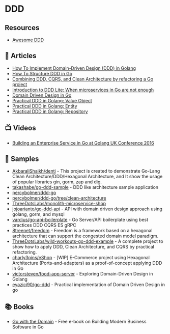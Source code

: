 # DDD

## Resources
- [Awesome DDD](https://github.com/heynickc/awesome-ddd#go)

## 📕 Articles
- [How To Implement Domain-Driven Design (DDD) in Golang](https://programmingpercy.tech/blog/how-to-domain-driven-design-ddd-golang/)
- [How To Structure DDD in Go](https://programmingpercy.tech/blog/how-to-structure-ddd-in-go/)
- [Combining DDD, CQRS, and Clean Architecture by refactoring a Go project](https://threedots.tech/post/ddd-cqrs-clean-architecture-combined/)
- [Introduction to DDD Lite: When microservices in Go are not enough](https://threedots.tech/post/ddd-lite-in-go-introduction/)
- [Domain Driven Design in Go](https://www.citerus.se/go-ddd/)
- [Practical DDD in Golang: Value Object](https://levelup.gitconnected.com/practical-ddd-in-golang-value-object-4fc97bcad70)
- [Practical DDD in Golang: Entity](https://levelup.gitconnected.com/practical-ddd-in-golang-entity-40d32bdad2a3)
- [Practical DDD in Golang: Repository](https://levelup.gitconnected.com/practical-ddd-in-golang-repository-d308c9d79ba7)
## 📺 Videos
- [Building an Enterprise Service in Go at Golang UK Conference 2016](https://www.youtube.com/watch?v=twcDf_Y2gXY)
## 🚀 Samples
- [AkbaraliShaikh/denti](https://github.com/AkbaraliShaikh/denti) - This project is created to demonstrate Go-Lang Clean Architecture/DDD/Hexagonal Architecture, and It show the usage of popular libraries gin, gorm, zap and dig.
- [takashabe/go-ddd-sample](https://github.com/takashabe/go-ddd-sample) - DDD like architecture sample application
- [percybolmer/ddd-go](https://github.com/percybolmer/ddd-go)
- [percybolmer/ddd-go/tree/clean-architecture](https://github.com/percybolmer/ddd-go/tree/clean-architecture)
- [ThreeDotsLabs/monolith-microservice-shop](https://github.com/ThreeDotsLabs/monolith-microservice-shop)
- [jojoarianto/go-ddd-api](https://github.com/jojoarianto/go-ddd-api) - API with domain driven design approach using golang, gorm, and mysql
- [vardius/go-api-boilerplate](https://github.com/vardius/go-api-boilerplate) - Go Server/API boilerplate using best practices DDD CQRS ES gRPC
- [8treenet/freedom](https://github.com/8treenet/freedom) - Freedom is a framework based on a hexagonal architecture that can support the congested domain model paradigm. 
- [ThreeDotsLabs/wild-workouts-go-ddd-example](https://github.com/ThreeDotsLabs/wild-workouts-go-ddd-example) - A complete project to show how to apply DDD, Clean Architecture, and CQRS by practical refactoring.
- [charly3pins/eShop](https://github.com/charly3pins/eShop) - [WIP] E-Commerce project using Hexagonal Architecture (Ports-and-adapters) as a proof-of-concept applying DDD in Go
- [victorsteven/food-app-server](https://github.com/victorsteven/food-app-server) - Exploring Domain-Driven Design in Golang
- [eyazici90/go-ddd](https://github.com/eyazici90/go-ddd) - Practical implementation of Domain Driven Design in go
## 📚 Books
- [Go with the Domain](https://threedots.tech/go-with-the-domain/) - Free e-book on Building Modern Business Software in Go
